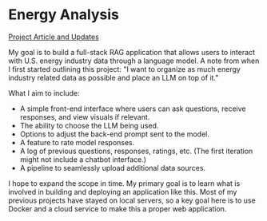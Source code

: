 # Energy Analysis

[Project Article and Updates](https://www.mattcarrhq.com/energy-analysis-rag-application-for-u-s-energy-data/)

My goal is to build a full-stack RAG application that allows users to interact with U.S. energy industry data through a language model. A note from when I first started outlining this project: "I want to organize as much energy industry related data as possible and place an LLM on top of it."

What I aim to include:
- A simple front-end interface where users can ask questions, receive responses, and view visuals if relevant.
- The ability to choose the LLM being used.
- Options to adjust the back-end prompt sent to the model.
- A feature to rate model responses.
- A log of previous questions, responses, ratings, etc. (The first iteration might not include a chatbot interface.)
- A pipeline to seamlessly upload additional data sources.

I hope to expand the scope in time. My primary goal is to learn what is involved in building and deploying an application like this. Most of my previous projects have stayed on local servers, so a key goal here is to use Docker and a cloud service to make this a proper web application.